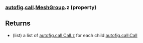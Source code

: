 ### [autofig](autofig.md).[call](autofig.call.md).[MeshGroup](autofig.call.MeshGroup.md).z (property)




Returns
---------
* (list) a list of  [autofig.call.Call.z](autofig.call.Call.z.md) for each child
    [autofig.call.Call](autofig.call.Call.md)


